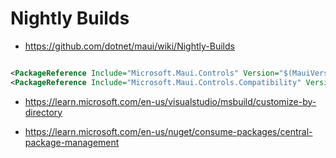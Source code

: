 # Nightly Builds

*   https://github.com/dotnet/maui/wiki/Nightly-Builds

```xml
```

```xml
<PackageReference Include="Microsoft.Maui.Controls" Version="$(MauiVersion)" />
<PackageReference Include="Microsoft.Maui.Controls.Compatibility" Version="$(MauiVersion)" />
```


*   https://learn.microsoft.com/en-us/visualstudio/msbuild/customize-by-directory

*   https://learn.microsoft.com/en-us/nuget/consume-packages/central-package-management

